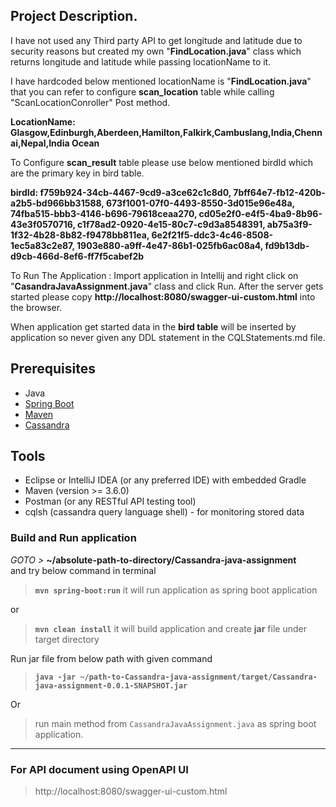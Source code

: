 ## Project Description.

I have not used any Third party API to get longitude and latitude due to security reasons but created my own "**FindLocation.java**" class which returns longitude and latitude while passing locationName to it.

I have hardcoded below mentioned locationName is "**FindLocation.java**" that you can refer to configure **scan_location** table while calling  "ScanLocationConroller" Post method.

**LocationName: Glasgow,Edinburgh,Aberdeen,Hamilton,Falkirk,Cambuslang,India,Chennai,Nepal,India Ocean**

To Configure **scan_result** table please use below mentioned birdId which are the primary key in bird table.

**birdId: f759b924-34cb-4467-9cd9-a3ce62c1c8d0, 7bff64e7-fb12-420b-a2b5-bd966bb31588, 673f1001-07f0-4493-8550-3d015e96e48a, 74fba515-bbb3-4146-b696-79618ceaa270, cd05e2f0-e4f5-4ba9-8b96-43e3f0570716, c1f78ad2-0920-4e15-80c7-c9d3a8548391, ab75a3f9-1f32-4b28-8b82-f9478bb811ea, 6e2f21f5-ddc3-4c46-8508-1ec5a83c2e87, 1903e880-a9ff-4e47-86b1-025fb6ac08a4, fd9b13db-d9cb-466d-8ef6-ff7f5cabef2b**

To Run The Application : Import application in Intellij and right click on "**CasandraJavaAssignment.java**" class and click Run. After the server gets started please copy **http://localhost:8080/swagger-ui-custom.html** into the browser.

When application get started data in the **bird table** will be inserted by application so never given any DDL statement in the CQLStatements.md file.


## Prerequisites
- Java
- [Spring Boot](https://spring.io/projects/spring-boot)
- [Maven](https://maven.apache.org/guides/index.html)
- [Cassandra](https://cassandra.apache.org/)


## Tools
- Eclipse or IntelliJ IDEA (or any preferred IDE) with embedded Gradle
- Maven (version >= 3.6.0)
- Postman (or any RESTful API testing tool)
- cqlsh (cassandra query language shell) - for monitoring stored data

###  Build and Run application
_GOTO >_ **~/absolute-path-to-directory/Cassandra-java-assignment**  
and try below command in terminal
> **```mvn spring-boot:run```** it will run application as spring boot application

or
> **```mvn clean install```** it will build application and create **jar** file under target directory

Run jar file from below path with given command
> **```java -jar ~/path-to-Cassandra-java-assignment/target/Cassandra-java-assignment-0.0.1-SNAPSHOT.jar```**

Or
> run main method from `CassandraJavaAssignment.java` as spring boot application.

---
### For API document using OpenAPI UI

> http://localhost:8080/swagger-ui-custom.html

